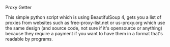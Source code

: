 Proxy Getter

This simple python script which is using BeautifulSoup 4, gets you a list of proxies from websites such as free-proxy-list.net or us-proxy.org which use the same design (and source code, not sure if it's opensource or anything) because they require a payment if you want to have them in a format that's readable by programs.